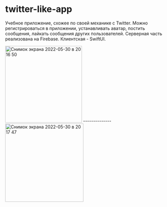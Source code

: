 # twitter-like-app
Учебное приложение, схожее по своей механике с Twitter. Можно регистрироваться в приложении, устанавливать аватар, постить сообщения, лайкать сообщения других пользователей. Серверная часть реализована на Firebase. Клиентская - SwiftUI. 

<img width="246" alt="Снимок экрана 2022-05-30 в 20 16 50" src="https://user-images.githubusercontent.com/47087482/171037284-a67f7b21-baa5-4a7b-b5bb-273e846c6d44.png">
--------------
<img width="251" alt="Снимок экрана 2022-05-30 в 20 17 47" src="https://user-images.githubusercontent.com/47087482/171037380-5fd32fdf-815d-4a41-b7a8-8cda7093c232.png">
